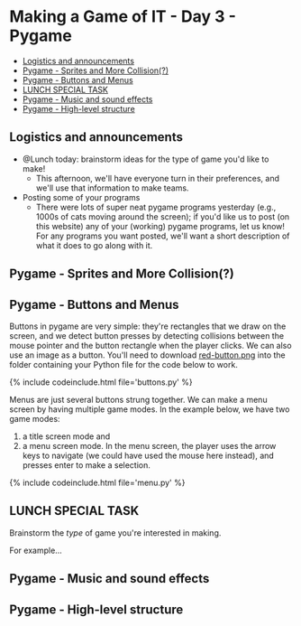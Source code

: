 # Making a Game of IT - Day 3 - Pygame

<!-- TOC -->

- [Logistics and announcements](#logistics-and-announcements)
- [Pygame - Sprites and More Collision(?)](#pygame---sprites-and-more-collision)
- [Pygame - Buttons and Menus](#pygame---buttons-and-menus)
- [LUNCH SPECIAL TASK](#lunch-special-task)
- [Pygame - Music and sound effects](#pygame---music-and-sound-effects)
- [Pygame - High-level structure](#pygame---high-level-structure)

<!-- /TOC -->

## Logistics and announcements

- @Lunch today: brainstorm ideas for the type of game you'd like to make!
  - This afternoon, we'll have everyone turn in their preferences, and we'll use that information to make teams.
- Posting some of your programs
  - There were lots of super neat pygame programs yesterday (e.g., 1000s of cats moving around the screen); if you'd like us to post (on this website) any of your (working) pygame programs, let us know! For any programs you want posted, we'll want a short description of what it does to go along with it.

## Pygame - Sprites and More Collision(?)

## Pygame - Buttons and Menus

Buttons in pygame are very simple: they're rectangles that we draw on the screen, and we detect button presses by detecting collisions between the mouse pointer and the button rectangle when the player clicks.
We can also use an image as a button.
You'll need to download [red-button.png](/media/red-button.png) into the folder containing your Python file for the code below to work.

{% include codeinclude.html file='buttons.py' %}

Menus are just several buttons strung together.
We can make a menu screen by having multiple game modes.
In the example below, we have two game modes:
1. a title screen mode and
2. a menu screen mode.
In the menu screen, the player uses the arrow keys to navigate (we could have used the mouse here instead), and presses enter to make a selection.

{% include codeinclude.html file='menu.py' %}

## LUNCH SPECIAL TASK

Brainstorm the _type_ of game you're interested in making.

For example...

## Pygame - Music and sound effects

## Pygame - High-level structure

<!-- {% include codeinclude.html file='block_catchy.py' %} -->
